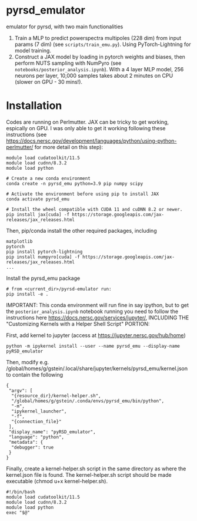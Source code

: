 # pyrsd_emulator
emulator for pyrsd, with two main functionalities

1. Train a MLP to predict powerspectra multipoles (228 dim) from input params (7 dim) (see `scripts/train_emu.py`). Using PyTorch-Lightning for model training.
2. Construct a JAX model by loading in pytorch weights and biases, then perform NUTS sampling with NumPyro (see `notebooks/posterior_analysis.ipynb`). With a 4 layer MLP model, 256 neurons per layer, 10,000 samples takes about 2 minutes on CPU (slower on GPU - 30 mins!).


# Installation 

Codes are running on Perlmutter. JAX can be tricky to get working, espically on GPU. I was only able to get it working following these instructions (see <https://docs.nersc.gov/development/languages/python/using-python-perlmutter/> for more detail on this step):

	module load cudatoolkit/11.5
	module load cudnn/8.3.2
	module load python
	
	# Create a new conda environment 
	conda create -n pyrsd_emu python=3.9 pip numpy scipy
	
	# Activate the environment before using pip to install JAX
	conda activate pyrsd_emu
	
	# Install the wheel compatible with CUDA 11 and cuDNN 8.2 or newer.
	pip install jax[cuda] -f https://storage.googleapis.com/jax-releases/jax_releases.html


Then, pip/conda install the other required packages, including

	matplotlib
	pytorch
	pip install pytorch-lightning
	pip install numpyro[cuda] -f https://storage.googleapis.com/jax-releases/jax_releases.html
	...

Install the pyrsd_emu package
	
	# from <current_dir>/pyrsd-emulator run:
	pip install -e .

IMPORTANT: This conda environment will run fine in say ipython, but to get the `posterior_analysis.ipynb` notebook running you need to follow the instructions here <https://docs.nersc.gov/services/jupyter/>, INCLUDING THE "Customizing Kernels with a Helper Shell Script" PORTION: 

First, add kernel to jupyter (access at https://jupyter.nersc.gov/hub/home)

	python -m ipykernel install --user --name pyrsd_emu --display-name pyRSD_emulator


Then, modify e.g. /global/homes/g/gstein/.local/share/jupyter/kernels/pyrsd_emu/kernel.json to contain the following

	{
	 "argv": [
	  "{resource_dir}/kernel-helper.sh",
	  "/global/homes/g/gstein/.conda/envs/pyrsd_emu/bin/python",
	  "-m",
	  "ipykernel_launcher",
	  "-f",
	  "{connection_file}"
	 ],
	 "display_name": "pyRSD_emulator",
	 "language": "python",
	 "metadata": {
	  "debugger": true
	 }
	}

Finally, create a kernel-helper.sh script in the same directory as where the kernel.json file is found. The kernel-helper.sh script should be made executable (chmod u+x kernel-helper.sh).

	#!/bin/bash                                                                                                          
	module load cudatoolkit/11.5
	module load cudnn/8.3.2
	module load python
	exec "$@"